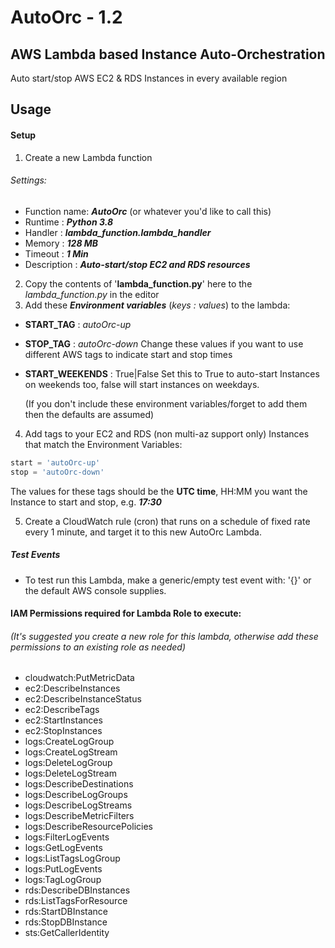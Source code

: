 # AutoOrc - 1.2
## AWS Lambda based Instance **Auto-Orc**hestration
Auto start/stop AWS EC2 &amp; RDS Instances in every available region

## Usage


#### Setup
1. Create a new Lambda function
  ###### Settings:
  * Function name: ***AutoOrc*** (or whatever you'd like to call this)
  * Runtime : ***Python 3.8***
  * Handler : ***lambda_function.lambda_handler***
  * Memory : ***128 MB***
  * Timeout : ***1 Min***
  * Description : ***Auto-start/stop EC2 and RDS resources***


2. Copy the contents of '**lambda_function.py**' here to the *lambda_function.py* in the editor
3. Add these ***Environment variables*** (*keys : values*)  to the lambda:
  * **START_TAG**           : *autoOrc-up*
  * **STOP_TAG**            : *autoOrc-down*
          Change these values if you want to use different AWS tags to indicate start and stop times
  * **START_WEEKENDS** : True|False
          Set this to True to auto-start Instances on weekends too, false will start instances on weekdays.

      (If you don't include these environment variables/forget to add them then the defaults are assumed)

4. Add tags to your EC2 and RDS (non multi-az support only) Instances that match the Environment Variables:
```python
start = 'autoOrc-up'
stop = 'autoOrc-down'
```
The values for these tags should be the **UTC time**, HH:MM you want the Instance to start and stop, e.g. ***17:30***



5. Create a CloudWatch rule (cron) that runs on a schedule of fixed rate every 1 minute, and target it to this new AutoOrc Lambda.



##### Test Events
  * To test run this Lambda, make a generic/empty test event with: \'{}\' or the default AWS console supplies.


#### IAM Permissions required for Lambda Role to execute:
  ###### (It's suggested you create a new role for this lambda, otherwise add these permissions to an existing role as needed)
  * cloudwatch:PutMetricData
  * ec2:DescribeInstances
  * ec2:DescribeInstanceStatus
  * ec2:DescribeTags
  * ec2:StartInstances
  * ec2:StopInstances
  * logs:CreateLogGroup
  * logs:CreateLogStream
  * logs:DeleteLogGroup
  * logs:DeleteLogStream
  * logs:DescribeDestinations
  * logs:DescribeLogGroups
  * logs:DescribeLogStreams
  * logs:DescribeMetricFilters
  * logs:DescribeResourcePolicies
  * logs:FilterLogEvents
  * logs:GetLogEvents
  * logs:ListTagsLogGroup
  * logs:PutLogEvents
  * logs:TagLogGroup
  * rds:DescribeDBInstances
  * rds:ListTagsForResource
  * rds:StartDBInstance
  * rds:StopDBInstance
  * sts:GetCallerIdentity
